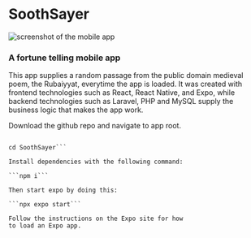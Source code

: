 <h1>SoothSayer</h1>
<img src="https://github.com/JustinLawrenceMS/SoothSayer/assets/43936909/815fce0c-89e2-4a78-ba35-4929b94ea49a" alt="screenshot of the mobile app" />

<h3>A fortune telling mobile app</h3>

This app supplies a random passage from the public domain
medieval poem, the Rubaiyyat, everytime the app is loaded.
It was created with frontend technologies such as React, 
React Native, and Expo, while backend technologies such as
Laravel, PHP and MySQL supply the business logic that makes
the app work.

Download the github repo and navigate to app root.

```git clone https://github.com/JustinLawrenceMS/SoothSayer.git

cd SoothSayer```

Install dependencies with the following command:

```npm i```

Then start expo by doing this:

```npx expo start```

Follow the instructions on the Expo site for how
to load an Expo app.
